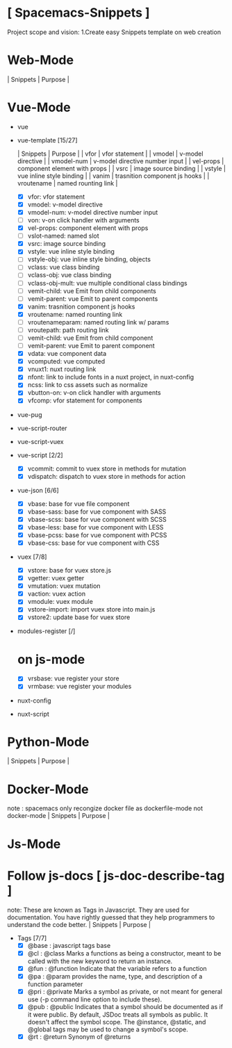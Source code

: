 # [ Spacemacs-Snippets ]


Project scope and vision:
1.Create easy Snippets template on web creation


# Web-Mode
  | Snippets | Purpose |

# Vue-Mode
* vue
* vue-template [15/27]

  | Snippets   | Purpose                        |
  | vfor       | vfor statement                 |
  | vmodel     | v-model directive              |
  | vmodel-num | v-model directive number input |
  | vel-props  | component element with props   |
  | vsrc       | image source binding           |
  | vstyle     | vue inline style binding       |
  | vanim      | trasnition component js hooks  |
  | vroutename | named rounting link            |

  - [X] vfor: vfor statement
  - [X] vmodel: v-model directive
  - [X] vmodel-num: v-model directive number input
  - [ ] von: v-on click handler with arguments
  - [X] vel-props: component element with props
  - [ ] vslot-named: named slot
  - [X] vsrc: image source binding
  - [X] vstyle: vue inline style binding
  - [ ] vstyle-obj: vue inline style binding, objects
  - [ ] vclass: vue class binding
  - [ ] vclass-obj: vue class binding
  - [ ] vclass-obj-mult: vue multiple conditional class bindings
  - [ ] vemit-child: vue Emit from child components
  - [ ] vemit-parent: vue Emit to parent components
  - [X] vanim: trasnition component js hooks
  - [X] vroutename: named rounting link
  - [ ] vroutenameparam: named routing link w/ params
  - [ ] vroutepath: path routing link
  - [ ] vemit-child: vue Emit from child component
  - [ ] vemit-parent: vue Emit to parent component
  - [X] vdata: vue component data
  - [X] vcomputed: vue computed
  - [X] vnuxt1: nuxt routing link
  - [X] nfont: link to include fonts in a nuxt project, in nuxt-config
  - [X] ncss: link to css assets such as normalize
  - [X] vbutton-on: v-on click handler with arguments
  - [X] vfcomp: vfor statement for components

* vue-pug
* vue-script-router
* vue-script-vuex
* vue-script [2/2]
  - [X] vcommit: commit to vuex store in methods for mutation
  - [X] vdispatch: dispatch to vuex store in methods for action
* vue-json [6/6]
  - [X] vbase: base for vue file component
  - [X] vbase-sass: base for vue component with SASS
  - [X] vbase-scss: base for vue component with SCSS
  - [X] vbase-less: base for vue component with LESS
  - [X] vbase-pcss: base for vue component with PCSS
  - [X] vbase-css: base for vue component with CSS
* vuex [7/8]
  - [X] vstore: base for vuex store.js
  - [X] vgetter: vuex getter
  - [X] vmutation: vuex mutation
  - [X] vaction: vuex action
  - [X] vmodule: vuex module
  - [X] vstore-import: import vuex store into main.js
  - [X] vstore2: update base for vuex store

* modules-register [/]
  # on js-mode
  - [X] vrsbase: vue register your store
  - [X] vrmbase: vue register your modules

* nuxt-config
* nuxt-script

# Python-Mode
  | Snippets | Purpose |

# Docker-Mode
note : spacemacs only recongize docker file as dockerfile-mode not docker-mode
  | Snippets | Purpose |

# Js-Mode
# Follow js-docs [ js-doc-describe-tag ]
note: These are known as Tags in Javascript. They are used for documentation. You have rightly guessed that they help programmers to understand the code better.
  | Snippets | Purpose |

* Tags [7/7]
  - [X] @base : javascript tags base
  - [X] @cl : @class Marks a functions as being a constructor, meant to be called with the
              new keyword to return an instance.
  - [X] @fun : @function Indicate that the variable refers to a function
  - [X] @pa : @param provides the name, type, and description of a function parameter
  - [X] @pri : @private Marks a symbol as private, or not meant for general use (-p command line option to include these).
  - [X] @pub : @public Indicates that a symbol should be documented as if it were public. By default, JSDoc treats all symbols as public. It doesn't affect the symbol scope. The @instance, @static, and @global tags may be used to change a symbol's scope.
  - [X] @rt : @return Synonym of @returns
